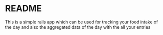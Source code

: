 # README

This is a simple rails app which can be used for tracking your food intake of the day and also the aggregated data of the day with the all your entries
